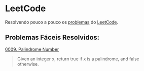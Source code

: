 # LeetCode
Resolvendo pouco a pouco os [problemas](https://leetcode.com/problemset/) do [LeetCode](https://leetcode.com/).

## Problemas Fáceis Resolvidos:
[0009. Palindrome Number](https://github.com/peeixoto/LeetCode/blob/main/Palindrome%20Number.py)
> Given an integer x, return true if x is a palindrome, and false otherwise.
